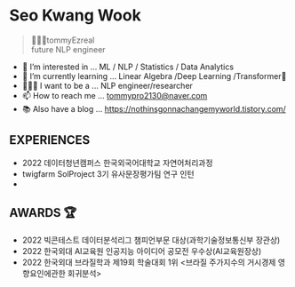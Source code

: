 # Seo Kwang Wook
> 👨🏻‍💻tommyEzreal   
> future NLP engineer 

- 👀 I’m interested in ... ML / NLP / Statistics / Data Analytics
- 🌱 I’m currently learning ... Linear Algebra /Deep Learning /Transformer🤗
- 👨🏻‍💻 I want to be a ... NLP engineer/researcher
- 📫 How to reach me ... tommypro2130@naver.com
- 📚 Also have a blog ... https://nothinsgonnachangemyworld.tistory.com/

## EXPERIENCES 

- 2022 데이터청년캠퍼스 한국외국어대학교 자연어처리과정  
- twigfarm SolProject 3기 유사문장평가팀 연구 인턴  
- 

## AWARDS 🏆

- 2022 빅콘테스트 데이터분석리그 챔피언부문 대상(과학기술정보통신부 장관상)
- 2022 한국외대 AI교육원 인공지능 아이디어 공모전 우수상(AI교육원장상)
- 2022 한국외대 브라질학과 제19회 학술대회 1위 <브라질 주가지수의 거시경제 영향요인에관한 회귀분석> 











<!--
**tommyEzreal/tommyEzreal** is a ✨ _special_ ✨ repository because its `README.md` (this file) appears on your GitHub profile.

